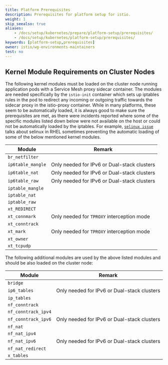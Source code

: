 ```yaml
---
title: Platform Prerequisites
description: Prerequisites for platform setup for istio.
weight: 1
skip_seealso: true
aliases:
    - /docs/setup/kubernetes/prepare/platform-setup/prerequisites/
    - /docs/setup/kubernetes/platform-setup/prerequisites/
keywords: [platform-setup,prerequisites]
owner: istio/wg-environments-maintainers
test: no
---
```



## Kernel Module Requirements on Cluster Nodes

The following kernel modules must be loaded on the cluster node running application pods with a Service Mesh proxy sidecar container.
The modules are needed specifically by the `istio-init` container which sets up iptables rules in the pod to redirect any incoming or
outgoing traffic towards the sidecar proxy in the istio-proxy container. While in many platforms, these seem to be automatically
loaded, it is always good to make sure the prerequisites are met, as there were incidents reported where some of the specific
modules listed down below were not available on the host or could not be automatically loaded by the iptables. For example,
[`selinux issue`](https://www.suse.com/support/kb/doc/?id=000020241) talks about selinux in RHEL sometimes preventing
the automatic loading of some of the below mentioned kernel modules.

| Module | Remark |
| --- | --- |
| `br_netfilter` |  |
| `ip6table_mangle` | Only needed for IPv6 or Dual-stack clusters |
| `ip6table_nat` | Only needed for IPv6 or Dual-stack clusters |
| `ip6table_raw` | Only needed for IPv6 or Dual-stack clusters |
| `iptable_mangle` |  |
| `iptable_nat` |  |
| `iptable_raw` |  |
| `xt_REDIRECT` |  |
| `xt_connmark` | Only needed for `TPROXY` interception mode |
| `xt_conntrack` |  |
| `xt_mark` | Only needed for `TPROXY` interception mode |
| `xt_owner` |  |
| `xt_tcpudp` |  |

The following additional modules are used by the above listed modules and should be also loaded on the cluster node:

| Module | Remark |
| --- | --- |
| `bridge` |  |
| `ip6_tables` | Only needed for IPv6 or Dual-stack clusters |
| `ip_tables` |  |
| `nf_conntrack` |  |
| `nf_conntrack_ipv4` |  |
| `nf_conntrack_ipv6` | Only needed for IPv6 or Dual-stack clusters |
| `nf_nat` |  |
| `nf_nat_ipv4` |  |
| `nf_nat_ipv6` | Only needed for IPv6 or Dual-stack clusters |
| `nf_nat_redirect` |  |
| `x_tables` |  |
